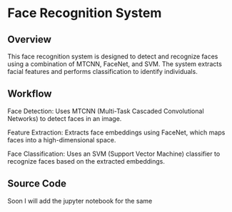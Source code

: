# Face Recognition System

## Overview

This face recognition system is designed to detect and recognize faces using a combination of MTCNN, FaceNet, and SVM. The system extracts facial features and performs classification to identify individuals.

## Workflow

Face Detection: Uses MTCNN (Multi-Task Cascaded Convolutional Networks) to detect faces in an image.

Feature Extraction: Extracts face embeddings using FaceNet, which maps faces into a high-dimensional space.

Face Classification: Uses an SVM (Support Vector Machine) classifier to recognize faces based on the extracted embeddings.

## Source Code 

Soon I will add the jupyter notebook for the same 
